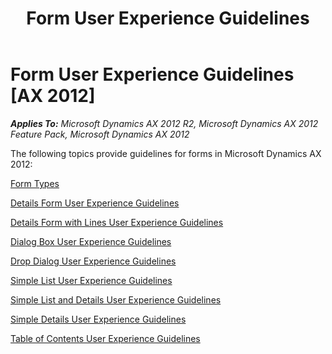 ﻿---
title: Form User Experience Guidelines
TOCTitle: Form Guidelines
ms:assetid: c065693f-f6b3-4079-a106-b70b01cb98a0
ms:mtpsurl: https://msdn.microsoft.com/en-us/library/Gg886605(v=AX.60)
ms:contentKeyID: 35267969
ms.date: 11/07/2012
mtps_version: v=AX.60
---

# Form User Experience Guidelines [AX 2012]


_**Applies To:** Microsoft Dynamics AX 2012 R2, Microsoft Dynamics AX 2012 Feature Pack, Microsoft Dynamics AX 2012_

The following topics provide guidelines for forms in Microsoft Dynamics AX 2012:

[Form Types](form-types.md)

[Details Form User Experience Guidelines](details-form-user-experience-guidelines.md)

[Details Form with Lines User Experience Guidelines](details-form-with-lines-user-experience-guidelines.md)

[Dialog Box User Experience Guidelines](dialog-box-user-experience-guidelines.md)

[Drop Dialog User Experience Guidelines](drop-dialog-user-experience-guidelines.md)

[Simple List User Experience Guidelines](simple-list-user-experience-guidelines.md)

[Simple List and Details User Experience Guidelines](simple-list-and-details-user-experience-guidelines.md)

[Simple Details User Experience Guidelines](simple-details-user-experience-guidelines.md)

[Table of Contents User Experience Guidelines](table-of-contents-user-experience-guidelines.md)

